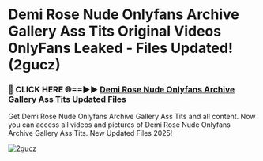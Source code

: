 # Demi Rose Nude Onlyfans Archive Gallery Ass Tits Original Videos 0nlyFans Leaked - Files Updated! (2gucz)

<h3>🔴 CLICK HERE 🌐==►► <a href="https://tinyurl.com/ehrbuxhb" rel="nofollow">Demi Rose Nude Onlyfans Archive Gallery Ass Tits Updated Files</a></h3>

Get Demi Rose Nude Onlyfans Archive Gallery Ass Tits and all content. Now you can access all videos and pictures of Demi Rose Nude Onlyfans Archive Gallery Ass Tits. New Updated Files 2025!

[![2gucz](https://i.imgur.com/lVYEuWS.gif)](https://tinyurl.com/ehrbuxhb)
